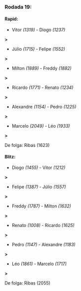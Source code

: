 ### Rodada 19:

#### Rapid:

* Vitor *(1319)*     -     Diogo *(1237)*

 **>** 
* Júlio *(1715)*     -     Felipe *(1552)*

 **>** 
* Milton *(1889)*     -     Freddy *(1882)*

 **>** 
* Ricardo *(1771)*     -     Renato *(1234)*

 **>** 
* Alexandre *(1154)*     -     Pedro *(1225)*

 **>** 
* Marcelo *(2049)*     -     Léo *(1933)*

 **>** 

De folga: Ribas (1623)

#### Blitz:

* Diogo *(1455)*     -     Vitor *(1212)*

 **>** 
* Felipe *(1387)*     -     Júlio *(1557)*

 **>** 
* Freddy *(1787)*     -     Milton *(1632)*

 **>** 
* Renato *(1008)*     -     Ricardo *(1625)*

 **>** 
* Pedro *(1147)*     -     Alexandre *(1183)*

 **>** 
* Léo *(1861)*     -     Marcelo *(1717)*

 **>** 

De folga: Ribas (2055)

